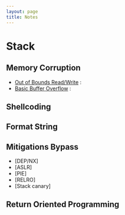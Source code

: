 ```yaml
---
layout: page
title: Notes
---
```



# Stack

## Memory Corruption
- [Out of Bounds Read/Write](./Out-of-bounds.html) : 
- [Basic Buffer Overflow](./basic-bof.html) :
## Shellcoding

## Format String

## Mitigations Bypass
- [DEP/NX]
- [ASLR]
- [PIE]
- [RELRO]
- [Stack canary]

## Return Oriented Programming
